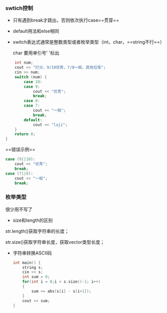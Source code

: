 ### swtich控制

- 只有遇到break才跳出，否则依次执行case==贯穿==

- default用法和else相同

- switch表达式通常是整数类型或者枚举类型（int，char，==string不行==）

  char 要用单引号' '标出

```c++
    int num;
    cout << "打分，9/10优秀，7/8一般，其他垃圾";
    cin >> num;
    switch (num) {
        case 10:
        case 9:
            cout << "优秀";
            break;
        case 8:
        case 7:
            cout << "一般";
            break;
        default:
            cout << "laji";
    }
    return 0;
}
```

==错误示例==

```c++
case (9||10):
    cout << "优秀";
    break;
case (7||8):
    cout << "一般";
    break;
```

###  枚举类型

很少用不写了

- size和length的区别

str.length()获取字符串的长度；

str.size()获取字符串长度，获取vector类型长度；

- 字符串转换ASCII码

  ```c++
  int main() {
      string s;
      cin >> s;
      int sum = 0;
      for(int i = 0;i < s.size()-1; i++)
      {
          sum += abs(s[i] - s[i+1]);
      }
      cout << sum;
  }
  ```
